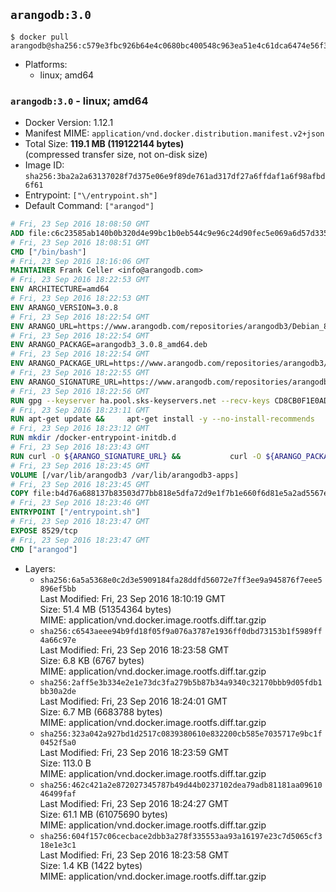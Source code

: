 ## `arangodb:3.0`

```console
$ docker pull arangodb@sha256:c579e3fbc926b64e4c0680bc400548c963ea51e4c61dca6474e56f3832811e58
```

-	Platforms:
	-	linux; amd64

### `arangodb:3.0` - linux; amd64

-	Docker Version: 1.12.1
-	Manifest MIME: `application/vnd.docker.distribution.manifest.v2+json`
-	Total Size: **119.1 MB (119122144 bytes)**  
	(compressed transfer size, not on-disk size)
-	Image ID: `sha256:3ba2a2a63137028f7d375e06e9f89de761ad317df27a6ffdaf1a6f98afbd6f61`
-	Entrypoint: `["\/entrypoint.sh"]`
-	Default Command: `["arangod"]`

```dockerfile
# Fri, 23 Sep 2016 18:08:50 GMT
ADD file:c6c23585ab140b0b320d4e99bc1b0eb544c9e96c24d90fec5e069a6d57d335ca in / 
# Fri, 23 Sep 2016 18:08:51 GMT
CMD ["/bin/bash"]
# Fri, 23 Sep 2016 18:16:06 GMT
MAINTAINER Frank Celler <info@arangodb.com>
# Fri, 23 Sep 2016 18:22:53 GMT
ENV ARCHITECTURE=amd64
# Fri, 23 Sep 2016 18:22:53 GMT
ENV ARANGO_VERSION=3.0.8
# Fri, 23 Sep 2016 18:22:54 GMT
ENV ARANGO_URL=https://www.arangodb.com/repositories/arangodb3/Debian_8.0
# Fri, 23 Sep 2016 18:22:54 GMT
ENV ARANGO_PACKAGE=arangodb3_3.0.8_amd64.deb
# Fri, 23 Sep 2016 18:22:54 GMT
ENV ARANGO_PACKAGE_URL=https://www.arangodb.com/repositories/arangodb3/Debian_8.0/amd64/arangodb3_3.0.8_amd64.deb
# Fri, 23 Sep 2016 18:22:55 GMT
ENV ARANGO_SIGNATURE_URL=https://www.arangodb.com/repositories/arangodb3/Debian_8.0/amd64/arangodb3_3.0.8_amd64.deb.asc
# Fri, 23 Sep 2016 18:22:56 GMT
RUN gpg --keyserver ha.pool.sks-keyservers.net --recv-keys CD8CB0F1E0AD5B52E93F41E7EA93F5E56E751E9B
# Fri, 23 Sep 2016 18:23:11 GMT
RUN apt-get update &&     apt-get install -y --no-install-recommends         libjemalloc1 	libsnappy1         ca-certificates         pwgen         curl     &&     rm -rf /var/lib/apt/lists/*
# Fri, 23 Sep 2016 18:23:12 GMT
RUN mkdir /docker-entrypoint-initdb.d
# Fri, 23 Sep 2016 18:23:43 GMT
RUN curl -O ${ARANGO_SIGNATURE_URL} &&           curl -O ${ARANGO_PACKAGE_URL} &&             gpg --verify ${ARANGO_PACKAGE}.asc &&     (echo arangodb3 arangodb3/password password test | debconf-set-selections) &&     (echo arangodb3 arangodb3/password_again password test | debconf-set-selections) &&     DEBIAN_FRONTEND="noninteractive" dpkg -i ${ARANGO_PACKAGE} &&     rm -rf /var/lib/arangodb3/* &&     sed -ri         -e 's!127\.0\.0\.1!0.0.0.0!g'         -e 's!^(file\s*=).*!\1 -!'         -e 's!^#\s*uid\s*=.*!uid = arangodb!'         -e 's!^#\s*gid\s*=.*!gid = arangodb!'         /etc/arangodb3/arangod.conf     &&     DEBIAN_FRONTEND="noninteractive" apt-get purge -y --auto-remove ca-certificates &&     rm -f ${ARANGO_PACKAGE}*
# Fri, 23 Sep 2016 18:23:45 GMT
VOLUME [/var/lib/arangodb3 /var/lib/arangodb3-apps]
# Fri, 23 Sep 2016 18:23:45 GMT
COPY file:b4d76a688137b83503d77bb818e5dfa72d9e1f7b1e660f6d81e5a2ad5567e562 in /entrypoint.sh 
# Fri, 23 Sep 2016 18:23:46 GMT
ENTRYPOINT ["/entrypoint.sh"]
# Fri, 23 Sep 2016 18:23:47 GMT
EXPOSE 8529/tcp
# Fri, 23 Sep 2016 18:23:47 GMT
CMD ["arangod"]
```

-	Layers:
	-	`sha256:6a5a5368e0c2d3e5909184fa28ddfd56072e7ff3ee9a945876f7eee5896ef5bb`  
		Last Modified: Fri, 23 Sep 2016 18:10:19 GMT  
		Size: 51.4 MB (51354364 bytes)  
		MIME: application/vnd.docker.image.rootfs.diff.tar.gzip
	-	`sha256:c6543aeee94b9fd18f05f9a076a3787e1936ff0dbd73153b1f5989ff4a66c97e`  
		Last Modified: Fri, 23 Sep 2016 18:23:58 GMT  
		Size: 6.8 KB (6767 bytes)  
		MIME: application/vnd.docker.image.rootfs.diff.tar.gzip
	-	`sha256:2aff5e3b334e2e1e73dc3fa279b5b87b34a9340c32170bbb9d05fdb1bb30a2de`  
		Last Modified: Fri, 23 Sep 2016 18:24:01 GMT  
		Size: 6.7 MB (6683788 bytes)  
		MIME: application/vnd.docker.image.rootfs.diff.tar.gzip
	-	`sha256:323a042a927bd1d2517c0839380610e832200cb585e7035717e9bc1f0452f5a0`  
		Last Modified: Fri, 23 Sep 2016 18:23:59 GMT  
		Size: 113.0 B  
		MIME: application/vnd.docker.image.rootfs.diff.tar.gzip
	-	`sha256:462c421a2e872027345787b49d44b0237102dea79adb81181aa0961046499faf`  
		Last Modified: Fri, 23 Sep 2016 18:24:27 GMT  
		Size: 61.1 MB (61075690 bytes)  
		MIME: application/vnd.docker.image.rootfs.diff.tar.gzip
	-	`sha256:604f157c06cecbace2dbb3a278f335553aa93a16197e23c7d5065cf318e1e3c1`  
		Last Modified: Fri, 23 Sep 2016 18:23:58 GMT  
		Size: 1.4 KB (1422 bytes)  
		MIME: application/vnd.docker.image.rootfs.diff.tar.gzip
